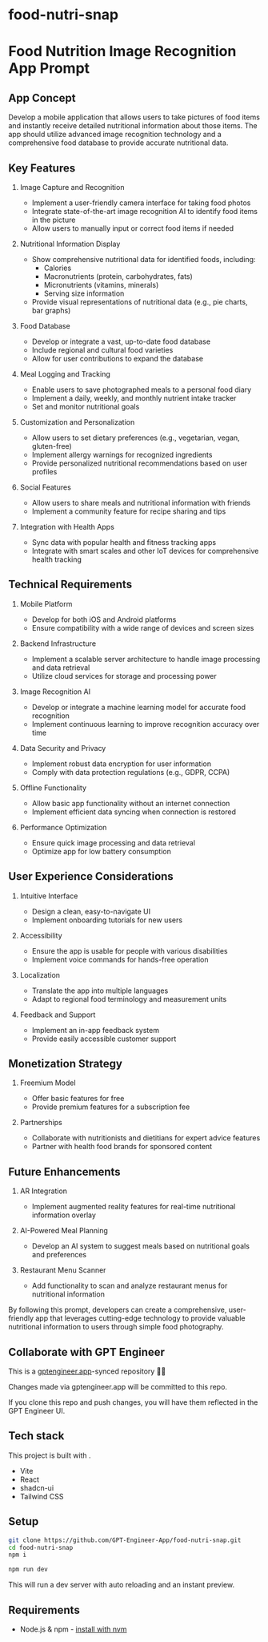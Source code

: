 # food-nutri-snap

# Food Nutrition Image Recognition App Prompt

## App Concept
Develop a mobile application that allows users to take pictures of food items and instantly receive detailed nutritional information about those items. The app should utilize advanced image recognition technology and a comprehensive food database to provide accurate nutritional data.

## Key Features

1. Image Capture and Recognition
   - Implement a user-friendly camera interface for taking food photos
   - Integrate state-of-the-art image recognition AI to identify food items in the picture
   - Allow users to manually input or correct food items if needed

2. Nutritional Information Display
   - Show comprehensive nutritional data for identified foods, including:
     - Calories
     - Macronutrients (protein, carbohydrates, fats)
     - Micronutrients (vitamins, minerals)
     - Serving size information
   - Provide visual representations of nutritional data (e.g., pie charts, bar graphs)

3. Food Database
   - Develop or integrate a vast, up-to-date food database
   - Include regional and cultural food varieties
   - Allow for user contributions to expand the database

4. Meal Logging and Tracking
   - Enable users to save photographed meals to a personal food diary
   - Implement a daily, weekly, and monthly nutrient intake tracker
   - Set and monitor nutritional goals

5. Customization and Personalization
   - Allow users to set dietary preferences (e.g., vegetarian, vegan, gluten-free)
   - Implement allergy warnings for recognized ingredients
   - Provide personalized nutritional recommendations based on user profiles

6. Social Features
   - Allow users to share meals and nutritional information with friends
   - Implement a community feature for recipe sharing and tips

7. Integration with Health Apps
   - Sync data with popular health and fitness tracking apps
   - Integrate with smart scales and other IoT devices for comprehensive health tracking

## Technical Requirements

1. Mobile Platform
   - Develop for both iOS and Android platforms
   - Ensure compatibility with a wide range of devices and screen sizes

2. Backend Infrastructure
   - Implement a scalable server architecture to handle image processing and data retrieval
   - Utilize cloud services for storage and processing power

3. Image Recognition AI
   - Develop or integrate a machine learning model for accurate food recognition
   - Implement continuous learning to improve recognition accuracy over time

4. Data Security and Privacy
   - Implement robust data encryption for user information
   - Comply with data protection regulations (e.g., GDPR, CCPA)

5. Offline Functionality
   - Allow basic app functionality without an internet connection
   - Implement efficient data syncing when connection is restored

6. Performance Optimization
   - Ensure quick image processing and data retrieval
   - Optimize app for low battery consumption

## User Experience Considerations

1. Intuitive Interface
   - Design a clean, easy-to-navigate UI
   - Implement onboarding tutorials for new users

2. Accessibility
   - Ensure the app is usable for people with various disabilities
   - Implement voice commands for hands-free operation

3. Localization
   - Translate the app into multiple languages
   - Adapt to regional food terminology and measurement units

4. Feedback and Support
   - Implement an in-app feedback system
   - Provide easily accessible customer support

## Monetization Strategy

1. Freemium Model
   - Offer basic features for free
   - Provide premium features for a subscription fee

2. Partnerships
   - Collaborate with nutritionists and dietitians for expert advice features
   - Partner with health food brands for sponsored content

## Future Enhancements

1. AR Integration
   - Implement augmented reality features for real-time nutritional information overlay

2. AI-Powered Meal Planning
   - Develop an AI system to suggest meals based on nutritional goals and preferences

3. Restaurant Menu Scanner
   - Add functionality to scan and analyze restaurant menus for nutritional information

By following this prompt, developers can create a comprehensive, user-friendly app that leverages cutting-edge technology to provide valuable nutritional information to users through simple food photography.

## Collaborate with GPT Engineer

This is a [gptengineer.app](https://gptengineer.app)-synced repository 🌟🤖

Changes made via gptengineer.app will be committed to this repo.

If you clone this repo and push changes, you will have them reflected in the GPT Engineer UI.

## Tech stack

This project is built with .

- Vite
- React
- shadcn-ui
- Tailwind CSS

## Setup

```sh
git clone https://github.com/GPT-Engineer-App/food-nutri-snap.git
cd food-nutri-snap
npm i
```

```sh
npm run dev
```

This will run a dev server with auto reloading and an instant preview.

## Requirements

- Node.js & npm - [install with nvm](https://github.com/nvm-sh/nvm#installing-and-updating)
